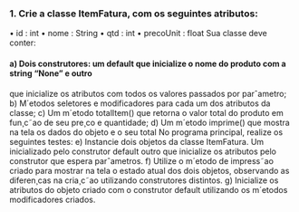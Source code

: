 ### 1. Crie a classe ItemFatura, com os seguintes atributos:
• id : int
• nome : String
• qtd : int
• precoUnit : float
Sua classe deve conter:
#### a) Dois construtores: um default que inicialize o nome do produto com a string “None” e outro
que inicialize os atributos com todos os valores passados por parˆametro;
b) M´etodos seletores e modificadores para cada um dos atributos da classe;
c) Um m´etodo totalItem() que retorna o valor total do produto em fun¸c˜ao de seu pre¸co e
quantidade;
d) Um m´etodo imprime() que mostra na tela os dados do objeto e o seu total
No programa principal, realize os seguintes testes:
e) Instancie dois objetos da classe ItemFatura. Um inicializado pelo construtor default outro
que inicialize os atributos pelo construtor que espera parˆametros.
f) Utilize o m´etodo de impress˜ao criado para mostrar na tela o estado atual dos dois objetos,
observando as diferen¸cas na cria¸c˜ao utilizando construtores distintos.
g) Inicialize os atributos do objeto criado com o construtor default utilizando os m´etodos modificadores criados.